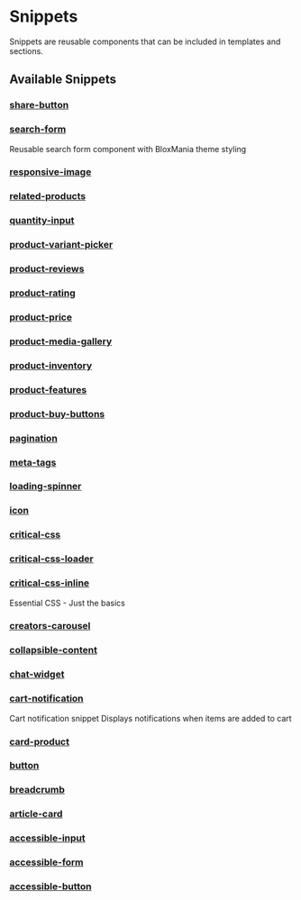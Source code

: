 # Snippets

Snippets are reusable components that can be included in templates and sections.

## Available Snippets


### [share-button](share-button.md)


### [search-form](search-form.md)
Reusable search form component with BloxMania theme styling

### [responsive-image](responsive-image.md)


### [related-products](related-products.md)


### [quantity-input](quantity-input.md)


### [product-variant-picker](product-variant-picker.md)


### [product-reviews](product-reviews.md)


### [product-rating](product-rating.md)


### [product-price](product-price.md)


### [product-media-gallery](product-media-gallery.md)


### [product-inventory](product-inventory.md)


### [product-features](product-features.md)


### [product-buy-buttons](product-buy-buttons.md)


### [pagination](pagination.md)


### [meta-tags](meta-tags.md)


### [loading-spinner](loading-spinner.md)


### [icon](icon.md)


### [critical-css](critical-css.md)


### [critical-css-loader](critical-css-loader.md)


### [critical-css-inline](critical-css-inline.md)
Essential CSS - Just the basics

### [creators-carousel](creators-carousel.md)


### [collapsible-content](collapsible-content.md)


### [chat-widget](chat-widget.md)


### [cart-notification](cart-notification.md)
Cart notification snippet Displays notifications when items are added to cart

### [card-product](card-product.md)


### [button](button.md)


### [breadcrumb](breadcrumb.md)


### [article-card](article-card.md)


### [accessible-input](accessible-input.md)


### [accessible-form](accessible-form.md)


### [accessible-button](accessible-button.md)


